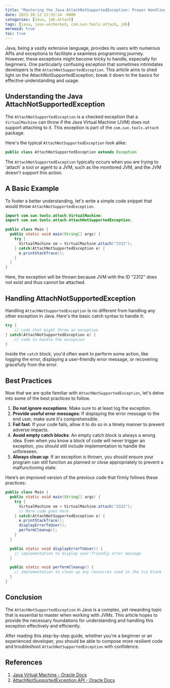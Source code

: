```yaml
---
title: "Mastering the Java AttachNotSupportedException: Proper Handling and Best Practices"
date: 2023-10-12 22:55:14 -0000
categories: [Java, jdk.attach]
tags: [java, java-unchecked, com.sun.tools.attach, jdk]
mermaid: true
toc: true
---
```



Java, being a vastly extensive language, provides its users with numerous APIs and exceptions to facilitate a seamless programming journey. However, these exceptions might become tricky to handle, especially for beginners. One particularly confusing exception that sometimes intimidates developers is the `AttachNotSupportedException`. This article aims to shed light on the AttachNotSupportedException, break it down to the basics for effective understanding and usage. 

## Understanding the Java AttachNotSupportedException

The `AttachNotSupportedException` is a checked exception that a `VirtualMachine` can throw if the Java Virtual Machine (JVM) does not support attaching to it. This exception is part of the `com.sun.tools.attach` package.

Here's the typical `AttachNotSupportedException` look alike:

```java
public class AttachNotSupportedException extends Exception
```

The `AttachNotSupportedException` typically occurs when you are trying to 'attach' a tool or agent to a JVM, such as the monitored JVM, and the JVM doesn't support this action.

## A Basic Example

To foster a better understanding, let's write a simple code snippet that would throw `AttachNotSupportedException`.

```java
import com.sun.tools.attach.VirtualMachine;
import com.sun.tools.attach.AttachNotSupportedException;

public class Main {
  public static void main(String[] args) {
    try {
      VirtualMachine vm = VirtualMachine.attach("2312");
    } catch(AttachNotSupportedException e) {
      e.printStackTrace();
    }
  }
}
```

Here, the exception will be thrown because JVM with the ID "2312" does not exist and thus cannot be attached.

## Handling AttachNotSupportedException 

Handling `AttachNotSupportedException` is no different from handling any other exception in Java. Here's the basic catch syntax to handle it:

```java
try {
    // code that might throw an exception
} catch(AttachNotSupportedException e) {
    // code to handle the exception
}
```

Inside the `catch` block, you'd often want to perform some action, like logging the error, displaying a user-friendly error message, or recovering gracefully from the error. 

## Best Practices

Now that we are quite familiar with `AttachNotSupportedException`, let's delve into some of the best practices to follow.

1. **Do not ignore exceptions**: Make sure to at least log the exception.
2. **Provide useful error messages**: If displaying the error message to the end user, make sure it's comprehensible.
3. **Fail fast**: If your code fails, allow it to do so in a timely manner to prevent adverse impacts.
4. **Avoid empty catch blocks**: An empty catch block is always a wrong idea. Even when you know a block of code will never trigger an exception, you should still include implementation to handle the unforeseen.
5. **Always clean up**: If an exception is thrown, you should ensure your program can still function as planned or close appropriately to prevent a malfunctioning state.

Here’s an improved version of the previous code that firmly follows these practices:

```java
public class Main {
  public static void main(String[] args) {
    try {
      VirtualMachine vm = VirtualMachine.attach("2312");
      // More code goes here
    } catch(AttachNotSupportedException e) {
      e.printStackTrace();
      displayErrorToUser();
      performCleanup();
    }
  }

  public static void displayErrorToUser() {
    // implementation to display user-friendly error message
  }

  public static void performCleanup() {
    // implementation to clean up any resources used in the try block
  }
}
```

## Conclusion

The `AttachNotSupportedException` in Java is a complex, yet rewarding topic that is essential to master when working with JVMs. This article hopes to provide the necessary foundations for understanding and handling this exception effectively and efficiently. 

After reading this step-by-step guide, whether you're a beginner or an experienced developer, you should be able to compose more resilient code and troubleshoot `AttachNotSupportedException` with confidence.

## References
1. [Java Virtual Machine - Oracle Docs](https://docs.oracle.com/javase/specs/jvms/se15/html/jvms-1.html)
2. [AttachNotSupportedException API - Oracle Docs](https://docs.oracle.com/javase/8/docs/jdk/api/attach/spec/com/sun/tools/attach/AttachNotSupportedException.html)
